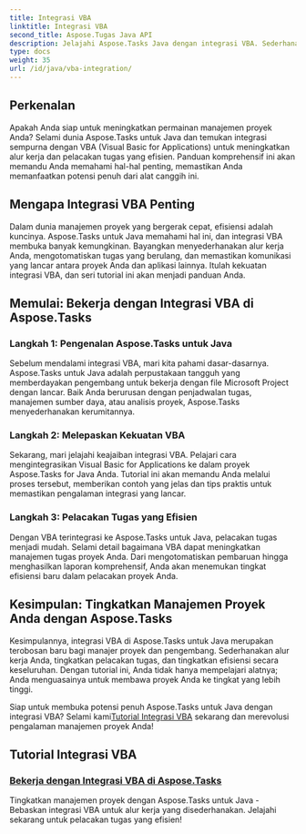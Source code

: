 ```yaml
---
title: Integrasi VBA
linktitle: Integrasi VBA
second_title: Aspose.Tugas Java API
description: Jelajahi Aspose.Tasks Java dengan integrasi VBA. Sederhanakan alur kerja proyek & tingkatkan pelacakan tugas. Jelajahi tutorial komprehensif untuk integrasi VBA yang lancar!
type: docs
weight: 35
url: /id/java/vba-integration/
---
```


## Perkenalan

Apakah Anda siap untuk meningkatkan permainan manajemen proyek Anda? Selami dunia Aspose.Tasks untuk Java dan temukan integrasi sempurna dengan VBA (Visual Basic for Applications) untuk meningkatkan alur kerja dan pelacakan tugas yang efisien. Panduan komprehensif ini akan memandu Anda memahami hal-hal penting, memastikan Anda memanfaatkan potensi penuh dari alat canggih ini.

## Mengapa Integrasi VBA Penting

Dalam dunia manajemen proyek yang bergerak cepat, efisiensi adalah kuncinya. Aspose.Tasks untuk Java memahami hal ini, dan integrasi VBA membuka banyak kemungkinan. Bayangkan menyederhanakan alur kerja Anda, mengotomatiskan tugas yang berulang, dan memastikan komunikasi yang lancar antara proyek Anda dan aplikasi lainnya. Itulah kekuatan integrasi VBA, dan seri tutorial ini akan menjadi panduan Anda.

## Memulai: Bekerja dengan Integrasi VBA di Aspose.Tasks

### Langkah 1: Pengenalan Aspose.Tasks untuk Java

Sebelum mendalami integrasi VBA, mari kita pahami dasar-dasarnya. Aspose.Tasks untuk Java adalah perpustakaan tangguh yang memberdayakan pengembang untuk bekerja dengan file Microsoft Project dengan lancar. Baik Anda berurusan dengan penjadwalan tugas, manajemen sumber daya, atau analisis proyek, Aspose.Tasks menyederhanakan kerumitannya.

### Langkah 2: Melepaskan Kekuatan VBA

Sekarang, mari jelajahi keajaiban integrasi VBA. Pelajari cara mengintegrasikan Visual Basic for Applications ke dalam proyek Aspose.Tasks for Java Anda. Tutorial ini akan memandu Anda melalui proses tersebut, memberikan contoh yang jelas dan tips praktis untuk memastikan pengalaman integrasi yang lancar.

### Langkah 3: Pelacakan Tugas yang Efisien

Dengan VBA terintegrasi ke Aspose.Tasks untuk Java, pelacakan tugas menjadi mudah. Selami detail bagaimana VBA dapat meningkatkan manajemen tugas proyek Anda. Dari mengotomatiskan pembaruan hingga menghasilkan laporan komprehensif, Anda akan menemukan tingkat efisiensi baru dalam pelacakan proyek Anda.

## Kesimpulan: Tingkatkan Manajemen Proyek Anda dengan Aspose.Tasks

Kesimpulannya, integrasi VBA di Aspose.Tasks untuk Java merupakan terobosan baru bagi manajer proyek dan pengembang. Sederhanakan alur kerja Anda, tingkatkan pelacakan tugas, dan tingkatkan efisiensi secara keseluruhan. Dengan tutorial ini, Anda tidak hanya mempelajari alatnya; Anda menguasainya untuk membawa proyek Anda ke tingkat yang lebih tinggi.

 Siap untuk membuka potensi penuh Aspose.Tasks untuk Java dengan integrasi VBA? Selami kami[Tutorial Integrasi VBA](./work-with-vba/) sekarang dan merevolusi pengalaman manajemen proyek Anda!
## Tutorial Integrasi VBA
### [Bekerja dengan Integrasi VBA di Aspose.Tasks](./work-with-vba/)
Tingkatkan manajemen proyek dengan Aspose.Tasks untuk Java - Bebaskan integrasi VBA untuk alur kerja yang disederhanakan. Jelajahi sekarang untuk pelacakan tugas yang efisien!